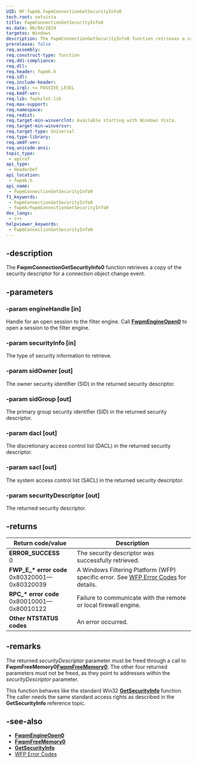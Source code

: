 ```yaml
---
UID: NF:fwpmk.FwpmConnectionGetSecurityInfo0
tech.root: netvista
title: FwpmConnectionGetSecurityInfo0
ms.date: 06/04/2024
targetos: Windows
description: The FwpmConnectionGetSecurityInfo0 function retrieves a copy of the security descriptor for a connection object change event.
prerelease: false
req.assembly: 
req.construct-type: function
req.ddi-compliance: 
req.dll: 
req.header: fwpmk.h
req.idl: 
req.include-header: 
req.irql: <= PASSIVE_LEVEL
req.kmdf-ver: 
req.lib: fwpkclnt.lib
req.max-support: 
req.namespace: 
req.redist: 
req.target-min-winverclnt: Available starting with Windows Vista.
req.target-min-winversvr: 
req.target-type: Universal
req.type-library: 
req.umdf-ver: 
req.unicode-ansi: 
topic_type:
 - apiref
api_type:
 - HeaderDef
api_location:
 - fwpmk.h
api_name:
 - FwpmConnectionGetSecurityInfo0
f1_keywords:
 - FwpmConnectionGetSecurityInfo0
 - fwpmk/FwpmConnectionGetSecurityInfo0
dev_langs:
 - c++
helpviewer_keywords:
 - FwpmConnectionGetSecurityInfo0
---
```


## -description

The **FwpmConnectionGetSecurityInfo0** function retrieves a copy of the security descriptor for a connection object change event.

## -parameters

### -param engineHandle [in]

Handle for an open session to the filter engine. Call **[FwpmEngineOpen0](nf-fwpmk-fwpmengineopen0.md)** to open a session to the filter engine.

### -param securityInfo [in]

The type of security information to retrieve.

### -param sidOwner [out]

The owner security identifier (SID) in the returned security descriptor.

### -param sidGroup [out]

The primary group security identifier (SID) in the returned security descriptor.

### -param dacl [out]

The discretionary access control list (DACL) in the returned security descriptor.

### -param sacl [out]

The system access control list (SACL) in the returned security descriptor.

### -param securityDescriptor [out]

The returned security descriptor.

## -returns

| Return code/value | Description |
|---|---|
| **ERROR_SUCCESS**<br>0 | The security descriptor was successfully retrieved. |
| **FWP_E_\* error code**<br>0x80320001—0x80320039 | A Windows Filtering Platform (WFP) specific error. See [WFP Error Codes](/windows/win32/fwp/wfp-error-codes) for details. |
| **RPC_\* error code**<br>0x80010001—0x80010122 | Failure to communicate with the remote or local firewall engine. |
| **Other NTSTATUS codes** | An error occurred. |

## -remarks

The returned *securityDescriptor* parameter must be freed through a call to **FwpmFreeMemory0[FwpmFreeMemory0](nf-fwpmk-fwpmfreememory0.md)**. The other four returned parameters must not be freed, as they point to addresses within the *securityDescriptor* parameter.

This function behaves like the standard Win32 **[GetSecurityInfo](/windows/desktop/api/aclapi/nf-aclapi-getsecurityinfo)** function. The caller needs the same standard access rights as described in the **GetSecurityInfo** reference topic.

## -see-also

- **[FwpmEngineOpen0](nf-fwpmk-fwpmengineopen0.md)**
- **[FwpmFreeMemory0](nf-fwpmk-fwpmfreememory0.md)**
- **[GetSecurityInfo](/windows/desktop/api/aclapi/nf-aclapi-getsecurityinfo)**
- [WFP Error Codes](/windows/win32/fwp/wfp-error-codes)
